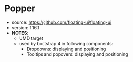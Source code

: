 # Popper

* source: https://github.com/floating-ui/floating-ui
* version: 1.16.1
* __NOTES__:
  - UMD target
  - used by bootstrap 4 in following components:
    - Dropdowns: displaying and positioning
    - Tooltips and popovers: displaying and positioning
